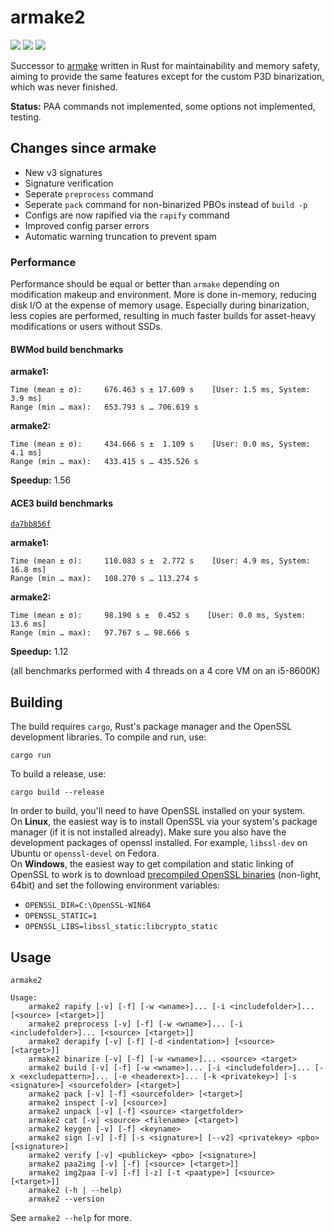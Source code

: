 armake2
=======

[![](https://img.shields.io/travis/KoffeinFlummi/armake2.svg?logo=travis&style=flat)](https://travis-ci.org/KoffeinFlummi/armake2)
[![](https://img.shields.io/appveyor/ci/KoffeinFlummi/armake2.svg?logo=appveyor&style=flat)](https://ci.appveyor.com/project/KoffeinFlummi/armake2)
[![](https://img.shields.io/crates/v/armake2.svg?logo=rust&style=flat)](https://crates.io/crates/armake2)

Successor to [armake](https://github.com/KoffeinFlummi/armake) written in Rust for maintainability and memory safety, aiming to provide the same features except for the custom P3D binarization, which was never finished.

**Status:** PAA commands not implemented, some options not implemented, testing.

## Changes since armake

- New v3 signatures
- Signature verification
- Seperate `preprocess` command
- Seperate `pack` command for non-binarized PBOs instead of `build -p`
- Configs are now rapified via the `rapify` command
- Improved config parser errors
- Automatic warning truncation to prevent spam

### Performance

Performance should be equal or better than `armake` depending on modification makeup and environment. More is done in-memory, reducing disk I/O at the expense of memory usage. Especially during binarization, less copies are performed, resulting in much faster builds for asset-heavy modifications or users without SSDs.

#### BWMod build benchmarks

**armake1:**

```
Time (mean ± σ):     676.463 s ± 17.609 s    [User: 1.5 ms, System: 3.9 ms]
Range (min … max):   653.793 s … 706.619 s
```

**armake2:**

```
Time (mean ± σ):     434.666 s ±  1.109 s    [User: 0.0 ms, System: 4.1 ms]
Range (min … max):   433.415 s … 435.526 s
```

**Speedup:** 1.56

#### ACE3 build benchmarks

[`da7bb856f`](https://github.com/acemod/ACE3/commit/da7bb856fb6e699d66b0ff2d0da92e65726a9305)

**armake1:**

```
Time (mean ± σ):     110.083 s ±  2.772 s    [User: 4.9 ms, System: 16.8 ms]
Range (min … max):   108.270 s … 113.274 s
```

**armake2:**

```
Time (mean ± σ):     98.190 s ±  0.452 s    [User: 0.0 ms, System: 13.6 ms]
Range (min … max):   97.767 s … 98.666 s
```

**Speedup:** 1.12

(all benchmarks performed with 4 threads on a 4 core VM on an i5-8600K)

## Building

The build requires `cargo`, Rust's package manager and the OpenSSL development libraries.
To compile and run, use:

```
cargo run
```

To build a release, use:

```
cargo build --release
```

In order to build, you'll need to have OpenSSL installed on your system.<br>
On **Linux**, the easiest way is to install OpenSSL via your system's package manager (if it is not installed already). Make sure you also have the development packages of openssl installed. For example, `libssl-dev` on Ubuntu or `openssl-devel` on Fedora.<br>
On **Windows**, the easiest way to get compilation and static linking of OpenSSL to work is to download [precompiled OpenSSL binaries](http://slproweb.com/products/Win32OpenSSL.html) (non-light, 64bit) and set the following environment variables:

- `OPENSSL_DIR=C:\OpenSSL-WIN64`
- `OPENSSL_STATIC=1`
- `OPENSSL_LIBS=libssl_static:libcrypto_static`

## Usage

```
armake2

Usage:
    armake2 rapify [-v] [-f] [-w <wname>]... [-i <includefolder>]... [<source> [<target>]]
    armake2 preprocess [-v] [-f] [-w <wname>]... [-i <includefolder>]... [<source> [<target>]]
    armake2 derapify [-v] [-f] [-d <indentation>] [<source> [<target>]]
    armake2 binarize [-v] [-f] [-w <wname>]... <source> <target>
    armake2 build [-v] [-f] [-w <wname>]... [-i <includefolder>]... [-x <excludepattern>]... [-e <headerext>]... [-k <privatekey>] [-s <signature>] <sourcefolder> [<target>]
    armake2 pack [-v] [-f] <sourcefolder> [<target>]
    armake2 inspect [-v] [<source>]
    armake2 unpack [-v] [-f] <source> <targetfolder>
    armake2 cat [-v] <source> <filename> [<target>]
    armake2 keygen [-v] [-f] <keyname>
    armake2 sign [-v] [-f] [-s <signature>] [--v2] <privatekey> <pbo> [<signature>]
    armake2 verify [-v] <publickey> <pbo> [<signature>]
    armake2 paa2img [-v] [-f] [<source> [<target>]]
    armake2 img2paa [-v] [-f] [-z] [-t <paatype>] [<source> [<target>]]
    armake2 (-h | --help)
    armake2 --version
```

See `armake2 --help` for more.
